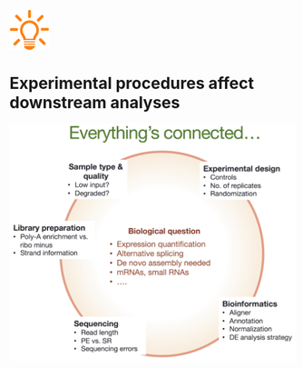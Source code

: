 ![](images/lamp.png)

# Experimental procedures affect downstream analyses

![](images/conclusion_outline.png)